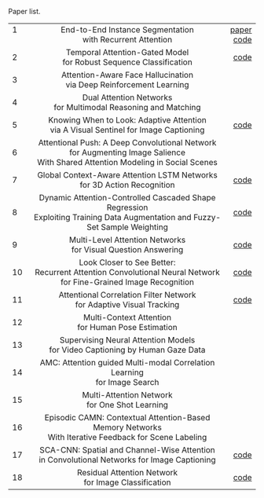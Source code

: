 Paper list.


|               |               |       |
| ------------- |:-------------:| -----:|
| 1      |  End-to-End Instance Segmentation <br> with Recurrent Attention  |[paper](http://openaccess.thecvf.com/content_cvpr_2017/papers/Teney_Graph-Structured_Representations_for_CVPR_2017_paper.pdf)<br>[code](https://github.com/renmengye/rec-attend-public)|
| 2     |Temporal Attention-Gated Model <br> for Robust Sequence Classification      |[code](https://github.com/wenjiepei/TAGM)|
| 3 | Attention-Aware Face Hallucination <br>  via Deep Reinforcement Learning    |    |
| 4      |  Dual Attention Networks <br>  for Multimodal Reasoning and Matching      |    |
| 5 |  Knowing When to Look: Adaptive Attention <br>  via A Visual Sentinel for Image Captioning     |[code](https://github.com/jiasenlu/AdaptiveAttention)|
| 6      |  Attentional Push: A Deep Convolutional Network <br>  for Augmenting Image Salience <br> With Shared Attention Modeling in Social Scenes  |   |
| 7 |Global Context-Aware Attention LSTM Networks <br>  for 3D Action Recognition |[code](https://github.com/bearpaw/pose-attention)|
| 8      |Dynamic Attention-Controlled Cascaded Shape Regression <br> Exploiting Training Data Augmentation and Fuzzy-Set Sample Weighting|[code](https://github.com/FengZhenhua/DAC-CSR)|
| 9 |Multi-Level Attention Networks <br>  for Visual Question Answering|[code](https://github.com/kanchen-usc/amc_att)|
| 10     |Look Closer to See Better: <br>  Recurrent Attention Convolutional Neural Network <br> for Fine-Grained Image Recognition|[code](https://github.com/Jianlong-Fu/Recurrent-Attention-CNN )|
| 11 |Attentional Correlation Filter Network <br>  for Adaptive Visual Tracking|[code](https://github.com/bearpaw/pose-attention)|
| 12      |Multi-Context Attention <br>  for Human Pose Estimation|   |
| 13 |Supervising Neural Attention Models <br>  for Video Captioning by Human Gaze Data|     |
| 14      |AMC: Attention guided Multi-modal Correlation Learning <br>  for Image Search|    |
| 15 |Multi-Attention Network <br>  for One Shot Learning|    |
| 16      |Episodic CAMN: Contextual Attention-Based Memory Networks <br> With Iterative Feedback for Scene Labeling|   |
| 17 |SCA-CNN: Spatial and Channel-Wise Attention <br>  in Convolutional Networks for Image Captioning|[code](https://github.com/zjuchenlong/sca-cnn)|
| 18     |Residual Attention Network <br>  for Image Classification|[code](https://github.com/buptwangfei/residual-attention-network)|
